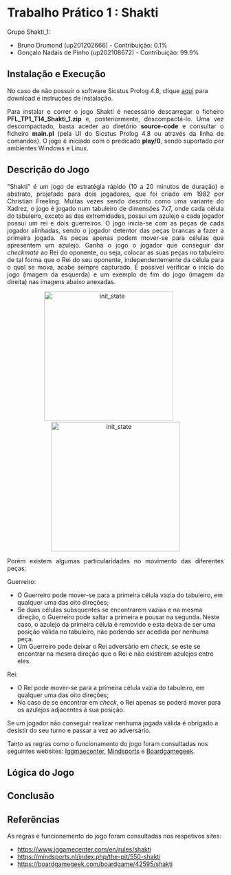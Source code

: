 # Trabalho Prático 1 : Shakti

Grupo Shakti_1:

- Bruno Drumond (up201202666) - Contribuição: 0.1%
- Gonçalo Nadais de Pinho (up202108672) - Contribuição: 99.9%


## Instalação e Execução

No caso de não possuir o software Sicstus Prolog 4.8, clique [aqui](https://sicstus.sics.se/download4.html) para download e instruções de instalação.

<p align="justify">
Para instalar e correr o jogo Shakti é necessário descarregar o ficheiro <b>PFL_TP1_T14_Shakti_1.zip</b> e, posteriormente, descompactá-lo. Uma vez descompactado, basta aceder ao diretório <b>source-code</b> e consultar o ficheiro <b>main.pl</b> (pela UI do Sicstus Prolog 4.8 ou através da linha de comandos). O jogo é iniciado com o predicado <b>play/0</b>, sendo suportado por ambientes Windows e Linux.
</p>

## Descrição do Jogo

<p align="justify">
"Shakti" é um jogo de estratégia rápido (10 a 20 minutos de duração) e abstrato, projetado para dois jogadores, que foi criado em 1982 por Christian Freeling. Muitas vezes sendo descrito como uma variante do Xadrez, o jogo é jogado num tabuleiro de dimensões 7x7, onde cada célula do tabuleiro, exceto as das extremidades, possui um azulejo e cada jogador possui um rei e dois guerreiros.
O jogo inicia-se com as peças de cada jogador alinhadas, sendo o jogador detentor das peças brancas a fazer a primeira jogada. As peças apenas podem mover-se para células que apresentem um azulejo. Ganha o jogo o jogador que conseguir dar <i>checkmate</i> ao Rei do oponente, ou seja, colocar as suas peças no tabuleiro de tal forma que o Rei do seu oponente, independentemente da célula para o qual se mova, acabe sempre capturado. É possível verificar o início do jogo (imagem da esquerda) e um exemplo de fim do jogo (imagem da direita) nas imagens abaixo anexadas.
</p>

<p align="center" justify="center">
  <img width="300" alt="init_state" src="https://github.com/GonPedro/PFL_Proj/assets/93215985/83277c54-9d14-483d-98b9-909c8a05b2d0"/> 
  &nbsp; &nbsp; &nbsp; &nbsp;
  <img width="300" alt="init_state" src="https://github.com/GonPedro/PFL_Proj/assets/93215985/3f6519c1-fb3b-4118-a05a-d5fd696cd37d"/>
</p>

<p align="justify">
Porém existem algumas particularidades no movimento das diferentes peças:

Guerreiro:
- O Guerreiro pode mover-se para a primeira célula vazia do tabuleiro, em qualquer uma das oito direções;
- Se duas células subsquentes se encontrarem vazias e na mesma direção, o Guerreiro pode saltar a primeira e pousar na segunda. Neste caso, o azulejo da primeira célula é removido e esta deixa de ser uma posição válida no tabuleiro, não podendo ser acedida por nenhuma peça.
- Um Guerreiro pode deixar o Rei adversário em <i>check</i>, se este se encontrar na mesma direção que o Rei e não existirem azulejos entre eles.

Rei:
- O Rei pode mover-se para a primeira célula vazia do tabuleiro, em qualquer uma das oito direções;
- No caso de se encontrar em <i>check</i>, o Rei apenas se poderá mover para os azulejos adjacentes à sua posição.

Se um jogador não conseguir realizar nenhuma jogada válida é obrigado a desistir do seu turno e passar a vez ao adversário.
</p>

Tanto as regras como o funcionamento do jogo foram consultadas nos seguintes websites: [Iggmaecenter](https://www.iggamecenter.com/en/rules/shakti), [Mindsports](https://mindsports.nl/index.php/the-pit/550-shakti) e [Boardgamegeek](https://boardgamegeek.com/boardgame/42595/shakti).

## Lógica do Jogo



## Conclusão


## Referências

As regras e funcionamento do jogo foram consultadas nos respetivos sites:
- https://www.iggamecenter.com/en/rules/shakti
- https://mindsports.nl/index.php/the-pit/550-shakti
- https://boardgamegeek.com/boardgame/42595/shakti
